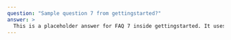 ```yaml
---
question: "Sample question 7 from gettingstarted?"
answer: >
  This is a placeholder answer for FAQ 7 inside gettingstarted. It uses proper YAML block formatting to avoid any parsing issues.
---
```

